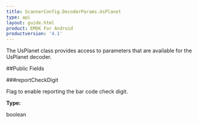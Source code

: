 ```yaml
---
title: ScannerConfig.DecoderParams.UsPlanet
type: api
layout: guide.html
product: EMDK For Android
productversion: '4.1'
---
```



The UsPlanet class provides access to parameters that are available
 for the UsPlanet decoder.

##Public Fields

###reportCheckDigit

Flag to enable reporting the bar code check digit.

**Type:**

boolean










